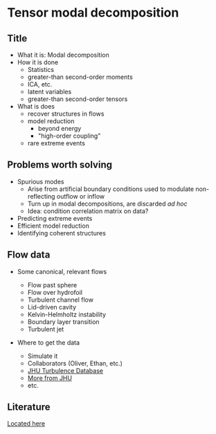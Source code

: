 # Tensor modal decomposition

## Title

* What it is: Modal decomposition
* How it is done
  * Statistics
  * greater-than second-order moments
  * ICA, etc.
  * latent variables
  * greater-than second-order tensors
* What is does
  * recover structures in flows
  * model reduction
    * beyond energy
    * "high-order coupling"
  * rare extreme events

## Problems worth solving

* Spurious modes
  * Arise from artificial boundary conditions used to modulate non-reflecting outflow or inflow
  * Turn up in modal decompositions, are discarded *ad hoc*
  * Idea: condition correlation matrix on data?
* Predicting extreme events
* Efficient model reduction
* Identifying coherent structures

## Flow data

* Some canonical, relevant flows
  * Flow past sphere
  * Flow over hydrofoil
  * Turbulent channel flow
  * Lid-driven cavity
  * Kelvin-Helmholtz instability
  * Boundary layer transition
  * Turbulent jet

* Where to get the data
  * Simulate it
  * Collaborators (Oliver, Ethan, etc.)
  * [JHU Turbulence Database](http://turbulence.pha.jhu.edu/) 
  * [More from JHU](https://pages.jh.edu/cmeneve1/datasets.html)
  * etc.



## Literature

[Located here](https://www.zotero.org/groups/4507615/comp-physics/collections/HX6358UM) 
